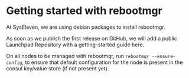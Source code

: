 # Getting started with rebootmgr

At SysEleven, we are using debian packages to install rebootmgr.

As soon as we publish the first release on GitHub, we will add a public Launchpad Repository with a getting-started guide here.

On all nodes to be managed with rebootmgr, run `rebootmgr --ensure-config`,
to ensure that default configuration for the node is present in the
consul key/value store (if not present yet).